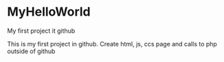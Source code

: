 # MyHelloWorld
My first project it github

This is my first project in github. Create html, js, ccs page and calls to php outside of github

